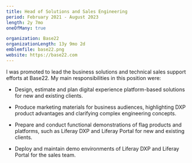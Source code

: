 ```yaml
---
title: Head of Solutions and Sales Engineering
period: February 2021 - August 2023
length: 2y 7mo
oneOfMany: true

organization: Base22
organizationLength: 13y 9mo 2d
emblemfile: base22.png
website: https://base22.com
---
```


I was promoted to lead the business solutions and technical sales support efforts at Base22. My main responsibilities in this position were:

* Design, estimate and plan digital experience platform-based solutions for new and existing clients.

* Produce marketing materials for business audiences, highlighting DXP product advantages and clarifying complex engineering concepts.

* Prepare and conduct functional demonstrations of flag products and platforms, such as Liferay DXP and Liferay Portal for new and existing clients.

* Deploy and maintain demo environments of Liferay DXP and Liferay Portal for the sales team.
